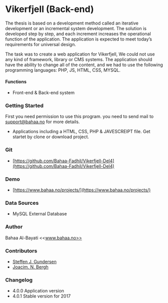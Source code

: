 # Vikerfjell (Back-end)

The thesis is based on a development method called an iterative development or an incremental system development. The solution is developed step by step, and each increment increases the operational function of the application. The application is expected to meet today’s requirements for universal design.

The task was to create a web application for Vikerfjell, We could not use any kind of framework, library or CMS systems. The application should have the ability to change all of the content, and we had to use the following programming languages: PHP, JS, HTML, CSS, MYSQL.


#### Functions
* Front-end & Back-end system


### Getting Started
First you need permission to use this program. you need to send mail to support@bahaa.no for more details.

* Applications including a HTML, CSS, PHP & JAVESCREIPT file. Get startet by clone or download project. 


### Git
* [https://github.com/Bahaa-Fadhil/Vikerfjell-Del4](https://github.com/Bahaa-Fadhil/Vikerfjell-Del4)

### Demo
* [https://www.bahaa.no/projects/](https://www.bahaa.no/projects/)


### Data Sources
* MySQL External Database

### Author
Bahaa Al-Bayati <<www.bahaa.no>>


### Contributors
* [Steffen J. Gundersen](https://github.com/joacimbergh) 
* [Joacim. N. Bergh](https://github.com/Steffinho94)


### Changelog
* 4.0.0 Application version
* 4.0.1 Stable version for 2017
